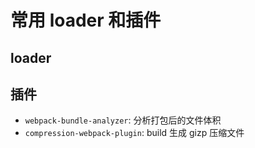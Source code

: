 # 常用 loader 和插件

## loader

## 插件

- `webpack-bundle-analyzer`: 分析打包后的文件体积
- `compression-webpack-plugin`: build 生成 gizp 压缩文件

